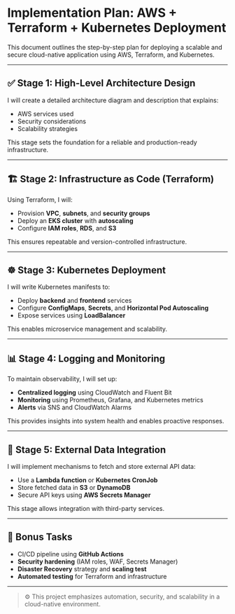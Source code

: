 # Implementation Plan: AWS + Terraform + Kubernetes Deployment

This document outlines the step-by-step plan for deploying a scalable and secure cloud-native application using AWS, Terraform, and Kubernetes.

---

## ✅ Stage 1: High-Level Architecture Design

I will create a detailed architecture diagram and description that explains:

- AWS services used
- Security considerations
- Scalability strategies

This stage sets the foundation for a reliable and production-ready infrastructure.

---

## 🏗️ Stage 2: Infrastructure as Code (Terraform)

Using Terraform, I will:

- Provision **VPC**, **subnets**, and **security groups**
- Deploy an **EKS cluster** with **autoscaling**
- Configure **IAM roles**, **RDS**, and **S3**

This ensures repeatable and version-controlled infrastructure.

---

## ☸️ Stage 3: Kubernetes Deployment

I will write Kubernetes manifests to:

- Deploy **backend** and **frontend** services
- Configure **ConfigMaps**, **Secrets**, and **Horizontal Pod Autoscaling**
- Expose services using **LoadBalancer**

This enables microservice management and scalability.

---

## 📊 Stage 4: Logging and Monitoring

To maintain observability, I will set up:

- **Centralized logging** using CloudWatch and Fluent Bit
- **Monitoring** using Prometheus, Grafana, and Kubernetes metrics
- **Alerts** via SNS and CloudWatch Alarms

This provides insights into system health and enables proactive responses.

---

## 🔄 Stage 5: External Data Integration

I will implement mechanisms to fetch and store external API data:

- Use a **Lambda function** or **Kubernetes CronJob**
- Store fetched data in **S3** or **DynamoDB**
- Secure API keys using **AWS Secrets Manager**

This stage allows integration with third-party services.

---

## 🎁 Bonus Tasks

- CI/CD pipeline using **GitHub Actions**
- **Security hardening** (IAM roles, WAF, Secrets Manager)
- **Disaster Recovery** strategy and **scaling test**
- **Automated testing** for Terraform and infrastructure

---

> ⚙️ This project emphasizes automation, security, and scalability in a cloud-native environment.

